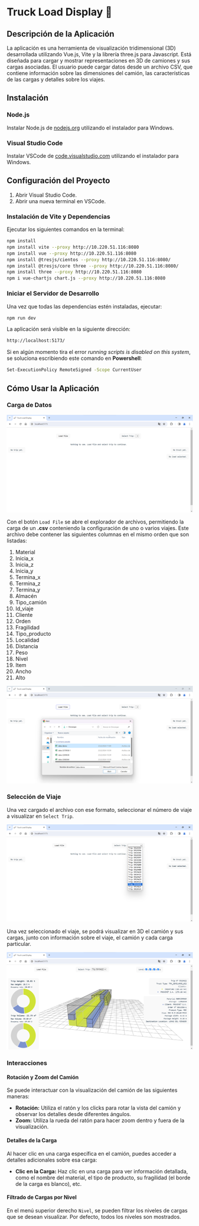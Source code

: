 # Truck Load Display 🚚

## Descripción de la Aplicación

La aplicación es una herramienta de visualización tridimensional (3D) desarrollada utilizando Vue.js, Vite y la librería three.js para Javascript. Está diseñada para cargar y mostrar representaciones en 3D de camiones y sus cargas asociadas. El usuario puede cargar datos desde un archivo CSV, que contiene información sobre las dimensiones del camión, las características de las cargas y detalles sobre los viajes.

## Instalación

### Node.js
Instalar Node.js de [nodejs.org](https://nodejs.org/en/download/) utilizando el instalador para Windows.

### Visual Studio Code
Instalar VSCode de [code.visualstudio.com](https://code.visualstudio.com/Download) utilizando el instalador para Windows.

## Configuración del Proyecto

1. Abrir Visual Studio Code.
2. Abrir una nueva terminal en VSCode.

### Instalación de Vite y Dependencias
Ejecutar los siguientes comandos en la terminal:

```bash
npm install
npm install vite --proxy http://10.220.51.116:8080
npm install vue --proxy http://10.220.51.116:8080
npm install @tresjs/cientos --proxy http://10.220.51.116:8080/
npm install @tresjs/core three --proxy http://10.220.51.116:8080/  
npm install three --proxy http://10.220.51.116:8080
npm i vue-chartjs chart.js --proxy http://10.220.51.116:8080
```

### Iniciar el Servidor de Desarrollo

Una vez que todas las dependencias estén instaladas, ejecutar:

```bash
npm run dev
```
La aplicación será visible en la siguiente dirección:
```bash
http://localhost:5173/
```

Si en algún momento tira el error *running scripts is disabled on this system*, se soluciona escribiendo este comando en **Powershell**:
```bash
Set-ExecutionPolicy RemoteSigned -Scope CurrentUser
```

## Cómo Usar la Aplicación

### Carga de Datos

![Imagen de la app](/Capturas/1.png)

Con el botón `Load File` se abre el explorador de archivos, permitiendo la carga de un **.csv** conteniendo la configuración de uno o varios viajes. Este archivo debe contener las siguientes columnas en el mismo orden que son listadas:
1. Material
2. Inicia_x
3. Inicia_z
4. Inicia_y
5. Termina_x
6. Termina_z
7. Termina_y
8. Almacén
9. Tipo_camión
10. Id_viaje
11. Cliente
12. Orden
13. Fragilidad 
14. Tipo_producto
15. Localidad
16. Distancia
17. Peso
18. Nivel
19. Item
20. Ancho
21. Alto

![Imagen de la app](/Capturas/2.png)

### Selección de Viaje

Una vez cargado el archivo con ese formato, seleccionar el número de viaje a visualizar en `Select Trip`.

![Imagen de la app](/Capturas/3.png)

Una vez seleccionado el viaje, se podrá visualizar en 3D el camión y sus cargas, junto con información sobre el viaje, el camión y cada carga particular.

![Imagen de la app](/Capturas/4.png)

### Interacciones

#### Rotación y Zoom del Camión

Se puede interactuar con la visualización del camión de las siguientes maneras:

- **Rotación:** Utiliza el ratón y los clicks para rotar la vista del camión y observar los detalles desde diferentes ángulos.
- **Zoom:** Utiliza la rueda del ratón para hacer zoom dentro y fuera de la visualización.

#### Detalles de la Carga

Al hacer clic en una carga específica en el camión, puedes acceder a detalles adicionales sobre esa carga:

- **Clic en la Carga:** Haz clic en una carga para ver información detallada, como el nombre del material, el tipo de producto, su fragilidad (el borde de la carga es blanco), etc.

#### Filtrado de Cargas por Nivel

En el menú superior derecho `Nivel`, se pueden filtrar los niveles de cargas que se desean visualizar. Por defecto, todos los niveles son mostrados.
